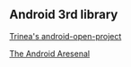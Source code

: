 ## Android 3rd library

[Trinea's android-open-project](https://github.com/Trinea/android-open-project)

[The Android Aresenal](https://android-arsenal.com)
